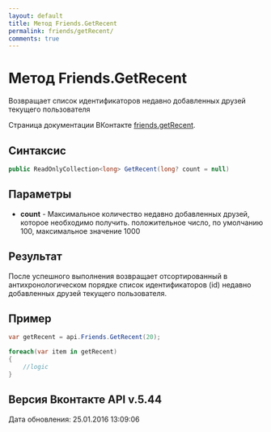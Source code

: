 ```yaml
---
layout: default
title: Метод Friends.GetRecent
permalink: friends/getRecent/
comments: true
---
```

# Метод Friends.GetRecent
Возвращает список идентификаторов недавно добавленных друзей текущего пользователя

Страница документации ВКонтакте [friends.getRecent](https://vk.com/dev/friends.getRecent).

## Синтаксис
``` csharp
public ReadOnlyCollection<long> GetRecent(long? count = null)
```

## Параметры
+ **count** - Максимальное количество недавно добавленных друзей, которое необходимо получить. положительное число, по умолчанию 100, максимальное значение 1000

## Результат
После успешного выполнения возвращает отсортированный в антихронологическом порядке список идентификаторов (id) недавно добавленных друзей текущего пользователя.

## Пример
``` csharp
var getRecent = api.Friends.GetRecent(20);

foreach(var item in getRecent)
{
    //logic
}
```

## Версия Вконтакте API v.5.44
Дата обновления: 25.01.2016 13:09:06
